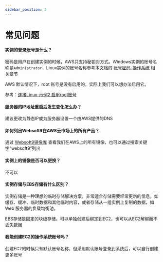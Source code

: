 ```yaml
---
sidebar_position: 3
---
```



# 常见问题

#### 实例的登录账号是什么？

密码是用户在创建实例的时候，AWS只支持秘钥对方式。Windows实例的账号名称是`Administrator`，Linux实例的账号名称参考本文档的 [账号密码-操作系统](/zh/stack-accounts.md) 相关章节

AWS 默认情况下，root 账号是没有启用的，实际上我们可以想办法启用它。

参考：[连接Linux-示例2 启用root账号](/zh/server-login.md)

#### 服务器的IP地址重启后发生变化怎么办？

建议更改为静态IP或为服务器设置一个由AWS提供的DNS

#### 如何列出Websoft9在AWS云市场上的所有产品？

通过 [Websoft9镜像库](https://aws.amazon.com/marketplace/seller-profile?id=c639a579-182c-4d30-8578-4d4d89fba658) 查看我们在AWS上的所有镜像，也可以通过搜索关键字“websoft9”列出

#### 实例上的镜像是否可以更换？

不可以

#### 实例存储与EBS存储有什么区别？

实例存储是一种理想的临时存储解决方案，非常适合存储需要经常更新的信息，如缓存、缓冲、临时数据和其他临时内容，或者存储从一组实例上复制的数据，如 Web 服务器的负载均衡池。

EBS存储是固定的块级存储，可以单独创建后绑定到EC2，也可以从EC2解绑而不丢失数据

#### 我能创建EC2的操作系统账号吗？

创建EC2的时候只有默认账号名称，但采用默认账号登录到系统后，可以自行创建更多账号